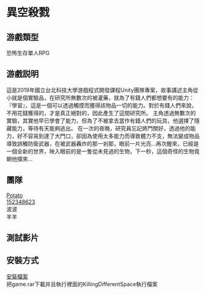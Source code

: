 # 異空殺戮
## 游戲類型
恐怖生存單人RPG
## 游戲説明
這是2019年國立台北科技大學游戲程式開發課程Unity團隊專案，故事講述主角從小就是個實驗品，在研究所無數次的被灌藥，就為了有錢人們都想要有的能力：『學習』，這是一個可以透過觸摸而獲得該物品一切的能力。對於有錢人們來說，不用花錢獲得的，才是真正絕對的，因此產生了這間研究所。 主角透過無數次的實驗，其實他早已學會了能力，但為了不被拿去當作有錢人們的玩具，他選擇了隱藏能力，等待有天能夠逃出。 在一次的夜晚，研究員忘記將門關好，透過他的能力，好不容易到達了大門口，卻因為使用太多能力而導致體力不支，無法變成物品導致誤觸防衛武器，在被武器轟炸的那一剎那，眼前一片光亮…再次醒來，已經是一個全新的世界，映入眼前的是一隻從未見過的生物，下一秒，這個奇怪的生物竟朝他撲來…
## 團隊
[Potato](https://github.com/kukuman98)  
[152348623](https://github.com/152348623)  
波波  
羊羊
## 測試影片

## 安裝方式
[安裝檔案](https://drive.google.com/open?id=1VeFwmlwUETyhIYLA_3gHfSyozxPYuUM9)  
把game.rar下載并且執行裡面的KillingDifferentSpace執行檔案
